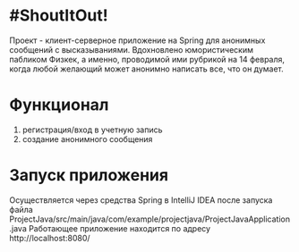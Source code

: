 # #ShoutItOut!
Проект - клиент-серверное приложение на Spring для анонимных сообщений с высказываниями. Вдохновлено юмористическим пабликом Физкек, а именно, проводимой ими рубрикой на 14 февраля, когда любой желающий может анонимно написать все, что он думает.

# Функционал
1) регистрация/вход в учетную запись
2) создание анонимного сообщения

# Запуск приложения
Осуществляется через средства Spring в IntelliJ IDEA после запуска файла ProjectJava/src/main/java/com/example/projectjava/ProjectJavaApplication.java
Работающее приложение находится по адресу http://localhost:8080/
